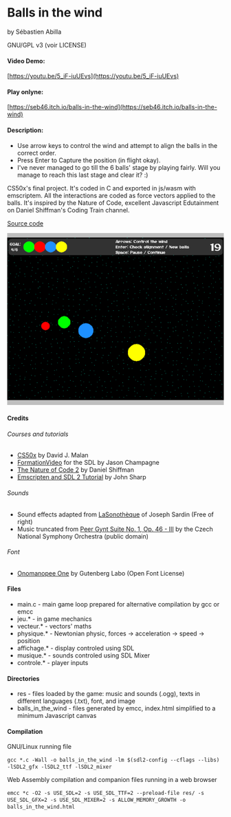 # Balls in the wind

by Sébastien Abilla

GNU/GPL v3 (voir LICENSE)

#### Video Demo:  

[https://youtu.be/5_iF-iuUEvs](https://youtu.be/5_iF-iuUEvs)

#### Play onlyne:

[https://seb46.itch.io/balls-in-the-wind](https://seb46.itch.io/balls-in-the-wind)

#### Description:

* Use arrow keys to control the wind and attempt to align the balls in the correct order. 
* Press Enter to Capture the position (in flight okay).
* I've never managed to go till the 6 balls' stage by playing fairly. Will you manage to reach this last stage and clear it? :)​

CS50x's final project. It's coded in C and exported in js/wasm with emscriptem. All the interactions are coded as force vectors applied to the balls. It's inspired by the Nature of Code, excellent Javascript Edutainment on Daniel Shiffman's Coding Train channel.

[Source code](https://github.com/sebabilla/balls_in_the_wind)

![Aperçu](res/img_itch.png)

#### Credits

###### Courses and tutorials

* [CS50x](https://cs50.harvard.edu/x/2022) by David J. Malan
* [FormationVideo](https://www.youtube.com/c/Formationvidéo8/) for the SDL by Jason Champagne
* [The Nature of Code 2](https://youtu.be/70MQ-FugwbI) by Daniel Shiffman 
* [Emscripten and SDL 2 Tutorial](https://lyceum-allotments.github.io/2016/06/emscripten-and-sdl-2-tutorial-part-1/) by John Sharp 

###### Sounds

* Sound effects adapted from [LaSonothèque](https://lasonotheque.org/apropos.html) of Joseph Sardin (Free of right)
* Music truncated from [Peer Gynt Suite No. 1, Op. 46 - III](https://musopen.org/) by the Czech National Symphony Orchestra (public domain)

###### Font

* [Onomanopee One](https://fonts.google.com/specimen/Otomanopee+One) by Gutenberg Labo (Open Font License)

#### Files

* main.c - main game loop prepared for alternative compilation by gcc or emcc
* jeu.* - in game mechanics
* vecteur.* - vectors' maths
* physique.* - Newtonian physic, forces -> acceleration -> speed -> position
* affichage.* - display controled using SDL
* musique.* - sounds controled using SDL Mixer
* controle.* - player inputs

#### Directories

* res - files loaded by the game: music and sounds (.ogg), texts in different languages (.txt), font, and image
* balls_in_the_wind - files generated by emcc, index.html simplified to a minimum Javascript canvas

#### Compilation

GNU/Linux running file

```
gcc *.c -Wall -o balls_in_the_wind -lm $(sdl2-config --cflags --libs) -lSDL2_gfx -lSDL2_ttf -lSDL2_mixer
```

Web Assembly compilation and companion files running in a web browser

```
emcc *c -O2 -s USE_SDL=2 -s USE_SDL_TTF=2 --preload-file res/ -s USE_SDL_GFX=2 -s USE_SDL_MIXER=2 -s ALLOW_MEMORY_GROWTH -o balls_in_the_wind.html

```
